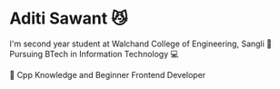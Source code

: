 # Aditi Sawant 😼

I'm second year student at Walchand College of Engineering, Sangli
📘 Pursuing BTech in Information Technology 💻<br>

🌷 Cpp Knowledge and Beginner Frontend Developer<br>
